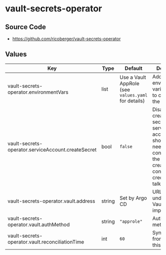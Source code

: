 # vault-secrets-operator

## Source Code

* <https://github.com/ricoberger/vault-secrets-operator>

## Values

| Key | Type | Default | Description |
|-----|------|---------|-------------|
| vault-secrets-operator.environmentVars | list | Use a Vault AppRole (see `values.yaml` for details) | Additional environment variables used to configure the operator |
| vault-secrets-operator.serviceAccount.createSecret | bool | `false` | Disable creation of a secret for the service account. It shouldn't be needed and it conflicts with the secret we create that contains the credentials for talking to Vault. |
| vault-secrets-operator.vault.address | string | Set by Argo CD | URL of the underlying Vault implementation |
| vault-secrets-operator.vault.authMethod | string | `"approle"` | Authentication method to use |
| vault-secrets-operator.vault.reconciliationTime | int | `60` | Sync secrets from vault on this cadence |
